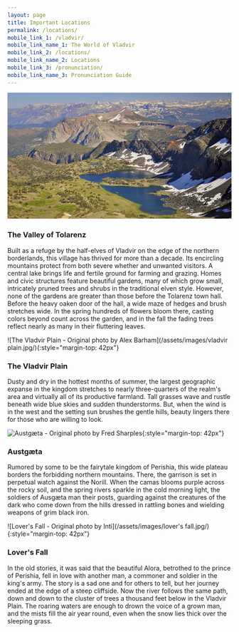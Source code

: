```yaml
---
layout: page
title: Important Locations
permalink: /locations/
mobile_link_1: /vladvir/
mobile_link_name_1: The World of Vladvir
mobile_link_2: /locations/
mobile_link_name_2: Locations
mobile_link_3: /pronunciation/
mobile_link_name_3: Pronunciation Guide
---
```


![Tolarenz - Original photo by Steven Dunleavy](/assets/images/tolarenz.jpg/)

### The Valley of Tolarenz

Built as a refuge by the half-elves of Vladvir on the edge of the northern borderlands, this village has thrived for more than a decade. Its encircling mountains protect from both severe whether and unwanted visitors. A central lake brings life and fertile ground for farming and grazing. Homes and civic structures feature beautiful gardens, many of which grow small, intricately pruned trees and shrubs in the traditional elven style. However, none of the gardens are greater than those before the Tolarenz town hall. Before the heavy oaken door of the hall, a wide maze of hedges and brush stretches wide. In the spring hundreds of flowers bloom there, casting colors beyond count across the garden, and in the fall the fading trees reflect nearly as many in their fluttering leaves.  

![The Vladvir Plain - Original photo by Alex Barham](/assets/images/vladvir plain.jpg/){:style="margin-top: 42px"}

### The Vladvir Plain

Dusty and dry in the hottest months of summer, the largest geographic expanse in the kingdom stretches to nearly three-quarters of the realm's area and virtually all of its productive farmland. Tall grasses wave and rustle beneath wide blue skies and sudden thunderstorms. But, when the wind is in the west and the setting sun brushes the gentle hills, beauty lingers there for those who are willing to look.  

![Austgæta - Original photo by Fred Sharples](/assets/images/austgæta.jpg/){:style="margin-top: 42px"}

### Austgæta

Rumored by some to be the fairytale kingdom of Perishia, this wide plateau borders the forbidding northern mountains. There, the garrison is set in perpetual watch against the Norill. When the camas blooms purple across the rocky soil, and the spring rivers sparkle in the cold morning light, the soldiers of Ausgæta man their posts, guarding against the creatures of the dark who come down from the hills dressed in rattling bones and wielding weapons of grim black iron.  

![Lover's Fall - Original photo by Inti](/assets/images/lover's fall.jpg/){:style="margin-top: 42px"}

### Lover's Fall

In the old stories, it was said that the beautiful Alora, betrothed to the prince of Perishia, fell in love with another man, a commoner and soldier in the king's army. The story is a sad one and for others to tell, but her journey ended at the edge of a steep cliffside. Now the river follows the same path, down and down to the cluster of trees a thousand feet below in the Vladvir Plain. The roaring waters are enough to drown the voice of a grown man, and the mists fill the air year round, even when the snow lies thick over the sleeping grass.